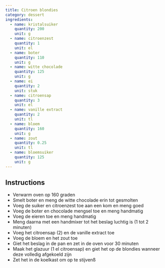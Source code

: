 ```yaml
---
title: Citroen blondies
category: dessert
ingredients:
  - name: kristalsuiker
    quantity: 200
    unit: g
  - name: citroenzest
    quantity: 1
    unit: el
  - name: boter
    quantity: 110
    unit: g
  - name: witte chocolade
    quantity: 125
    unit: g
  - name: ei
    quantity: 2
    unit: stuk
  - name: citroensap
    quantity: 3
    unit: el
  - name: vanille extract
    quantity: 2
    unit: tl
  - name: bloem
    quantity: 160
    unit: g
  - name: zout
    quantity: 0.25
    unit: tl
  - name: bloemsuiker
    quantity: 125
    unit: g
---
```


<Recipe />

## Instructions

- Verwarm oven op 160 graden
- Smelt boter en meng de witte chocolade erin tot gesmolten
- Voeg de suiker en citroenzest toe aan een kom en meng goed
- Voeg de boter en chocolade mengsel toe en meng handmatig
- Voeg de eieren toe en meng handmatig
- Meng daarna met een handmixer tot het beslag luchtig is (1 tot 2 minuten)
- Voeg het citroensap (2) en de vanille extract toe
- Voeg de bloem en het zout toe
- Giet het beslag in de pan en zet in de oven voor 30 minuten
- Maak het glazuur (1 el citroensap) en giet het op de blondies wanneer deze volledig afgekoeld zijn
- Zet het in de koelkast om op te stijvenß
